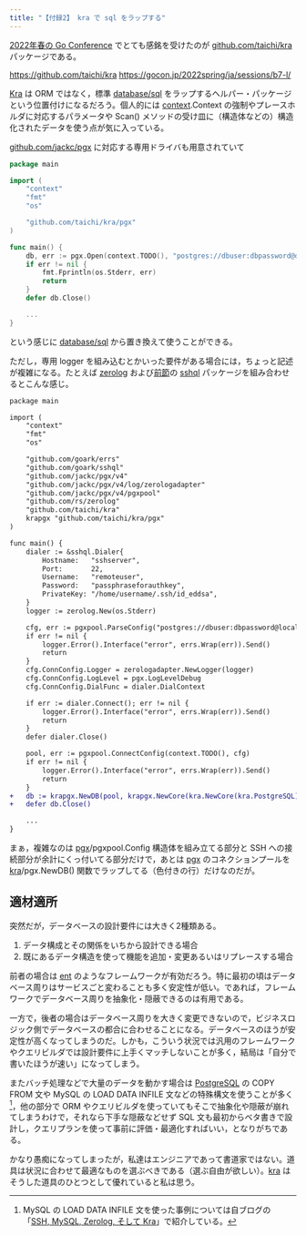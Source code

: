 ```yaml
---
title: "【付録2】 kra で sql をラップする"
---
```


[2022年春の Go Conference](https://gocon.connpass.com/event/212162/ "Go Conference 2022 Spring Online - connpass") でとても感銘を受けたのが [github.com/taichi/kra] パッケージである。

https://github.com/taichi/kra
https://gocon.jp/2022spring/ja/sessions/b7-l/

[Kra][github.com/taichi/kra] は ORM ではなく，標準 [database/sql] をラップするヘルパー・パッケージという位置付けになるだろう。個人的には [context].Context の強制やプレースホルダに対応するパラメータや Scan() メソッドの受け皿に（構造体などの）構造化されたデータを使う点が気に入っている。

[github.com/jackc/pgx] に対応する専用ドライバも用意されていて

```go
package main

import (
    "context"
    "fmt"
    "os"

    "github.com/taichi/kra/pgx"
)

func main() {
    db, err := pgx.Open(context.TODO(), "postgres://dbuser:dbpassword@dbserver:5432/example?sslmode=require")
    if err != nil {
        fmt.Fprintln(os.Stderr, err)
        return
    }
    defer db.Close()

    ...
}
```

という感じに [database/sql] から置き換えて使うことができる。

ただし，専用 logger を組み込むとかいった要件がある場合には，ちょっと記述が複雑になる。たとえば [zerolog][github.com/rs/zerolog] および[前節]の [sshql][github.com/goark/sshql] パッケージを組み合わせるとこんな感じ。

```diff go
package main

import (
    "context"
    "fmt"
    "os"

    "github.com/goark/errs"
    "github.com/goark/sshql"
    "github.com/jackc/pgx/v4"
    "github.com/jackc/pgx/v4/log/zerologadapter"
    "github.com/jackc/pgx/v4/pgxpool"
    "github.com/rs/zerolog"
    "github.com/taichi/kra"
    krapgx "github.com/taichi/kra/pgx"
)

func main() {
    dialer := &sshql.Dialer{
        Hostname:   "sshserver",
        Port:       22,
        Username:   "remoteuser",
        Password:   "passphraseforauthkey",
        PrivateKey: "/home/username/.ssh/id_eddsa",
    }
    logger := zerolog.New(os.Stderr)

    cfg, err := pgxpool.ParseConfig("postgres://dbuser:dbpassword@localhost:5432/example?sslmode=disable")
    if err != nil {
        logger.Error().Interface("error", errs.Wrap(err)).Send()
        return
    }
    cfg.ConnConfig.Logger = zerologadapter.NewLogger(logger)
    cfg.ConnConfig.LogLevel = pgx.LogLevelDebug
    cfg.ConnConfig.DialFunc = dialer.DialContext

    if err := dialer.Connect(); err != nil {
        logger.Error().Interface("error", errs.Wrap(err)).Send()
        return
    }
    defer dialer.Close()

    pool, err := pgxpool.ConnectConfig(context.TODO(), cfg)
    if err != nil {
        logger.Error().Interface("error", errs.Wrap(err)).Send()
        return
    }
+   db := krapgx.NewDB(pool, krapgx.NewCore(kra.NewCore(kra.PostgreSQL)))
+   defer db.Close()

    ...
}
```

まぁ，複雑なのは [pgx][github.com/jackc/pgx]/pgxpool.Config 構造体を組み立てる部分と SSH への接続部分が余計にくっ付いてる部分だけで，あとは [pgx][github.com/jackc/pgx] のコネクションプールを [kra][github.com/taichi/kra]/pgx.NewDB() 関数でラップしてる（色付きの行）だけなのだが。

## 適材適所

突然だが，データベースの設計要件には大きく2種類ある。

1. データ構成とその関係をいちから設計できる場合
2. 既にあるデータ構造を使って機能を追加・変更あるいはリプレースする場合

前者の場合は [ent] のようなフレームワークが有効だろう。特に最初の頃はデータベース周りはサービスごと変わることも多く安定性が低い。であれば，フレームワークでデータベース周りを抽象化・隠蔽できるのは有用である。

一方で，後者の場合はデータベース周りを大きく変更できないので，ビジネスロジック側でデータベースの都合に合わせることになる。データベースのほうが安定性が高くなってしまうのだ。しかも，こういう状況では汎用のフレームワークやクエリビルダでは設計要件に上手くマッチしないことが多く，結局は「自分で書いたほうが速い」になってしまう。

またバッチ処理などで大量のデータを動かす場合は [PostgreSQL] の COPY FROM 文や MySQL の LOAD DATA INFILE 文などの特殊構文を使うことが多く[^mysql1]，他の部分で ORM やクエリビルダを使っていてもそこで抽象化や隠蔽が崩れてしまうわけで，それなら下手な隠蔽などせず SQL 文も最初からベタ書きで設計し，クエリプランを使って事前に評価・最適化すればいい，となりがちである。

[^mysql1]: MySQL の LOAD DATA INFILE 文を使った事例については自ブログの「[SSH, MySQL, Zerolog, そして Kra](https://text.baldanders.info/golang/ssh-mysql-zerolog-and-kra/)」で紹介している。

かなり愚痴になってしまったが，私達はエンジニアであって書道家ではない。道具は状況に合わせて最適なものを選ぶべきである（選ぶ自由が欲しい）。[kra][github.com/taichi/kra] はそうした道具のひとつとして優れていると私は思う。

[前節]: https://zenn.dev/spiegel/books/a-study-in-postgresql/viewer/connect-over-ssh "SSH 越しに PostgreSQL に接続する"
[Go]: https://go.dev/
[PostgreSQL]: https://www.postgresql.org/ "PostgreSQL: The world's most advanced open source database"
[ent]: https://entgo.io/
[database/sql]: https://pkg.go.dev/database/sql "sql package - database/sql - pkg.go.dev"
[context]: https://pkg.go.dev/context "context package - context - pkg.go.dev"
[github.com/jackc/pgx]: https://github.com/jackc/pgx "jackc/pgx: PostgreSQL driver and toolkit for Go"
[github.com/rs/zerolog]: https://github.com/rs/zerolog "rs/zerolog: Zero Allocation JSON Logger"
[github.com/goark/sshql]: https://github.com/goark/sshql "goark/sshql: Go SQL drivers over SSH"
[github.com/taichi/kra]: https://github.com/taichi/kra "taichi/kra: relational database access helper library"
